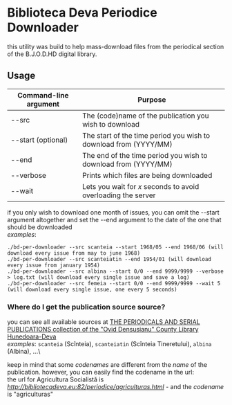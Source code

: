 # Biblioteca Deva Periodice Downloader
this utility was build to help mass-download files from the periodical section of the B.J.O.D.HD digital library.

## Usage
| Command-line argument | Purpose |
|-----------------------|---------|
| --src | The (code)name of the publication you wish to download |
| --start (optional) | The start of the time period you wish to download from (YYYY/MM) |
| --end | The end of the time period you wish to download from (YYYY/MM) |
| --verbose | Prints which files are being downloaded |
| --wait | Lets you wait for *x* seconds to avoid overloading the server |

if you only wish to download one month of issues, you can omit the --start argument altogether and set the --end argument to the date of the one that should be downloaded\
*examples*:
```
./bd-per-downloader --src scanteia --start 1968/05 --end 1968/06 (will download every issue from may to june 1968)
./bd-per-downloader --src scanteiatin --end 1954/01 (will download every issue from january 1954)
./bd-per-downloader --src albina --start 0/0 --end 9999/9999 --verbose > log.txt (will download every single issue and save a log)
./bd-per-downloader --src femeia --start 0/0 --end 9999/9999 --wait 5 (will download every single issue, one every 5 seconds)
```

### Where do I get the publication source source?
you can see all available sources at [THE PERIODICALS AND SERIAL PUBLICATIONS collection of the "Ovid Densusianu" County Library Hunedoara-Deva](http://bibliotecadeva.eu:82/periodice/periodice.html)\
*examples*: `scanteia` (Scînteia), `scanteiatin` (Scînteia Tineretului), `albina` (Albina), ...\

keep in mind that some *codenames* are different from the *name* of the publication. however, you can easily find the codename in the url:\
the url for Agricultura Socialistă is *http://bibliotecadeva.eu:82/periodice/agriculturas.html* - and the *codename* is "agriculturas"